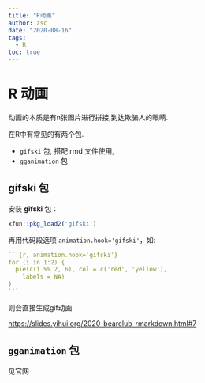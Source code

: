 ```yaml
---
title: "R动画"
author: zsc
date: "2020-08-16"
tags:
  - R
toc: true
---
```




# R 动画

动画的本质是有n张图片进行拼接,到达欺骗人的眼睛.

在R中有常见的有两个包.

- `gifski` 包, 搭配 rmd 文件使用, 
- `gganimation`  包

## **gifski** 包

安装 **gifski** 包：

```R
xfun::pkg_load2('gifski')
```

再用代码段选项 `animation.hook='gifski'`，如:

~~~R
```{r, animation.hook='gifski'}
for (i in 1:2) {
  pie(c(i %% 2, 6), col = c('red', 'yellow'),
    labels = NA)
}
```
~~~

则会直接生成gif动画

https://slides.yihui.org/2020-bearclub-rmarkdown.html#7

## `gganimation`  包

见官网



